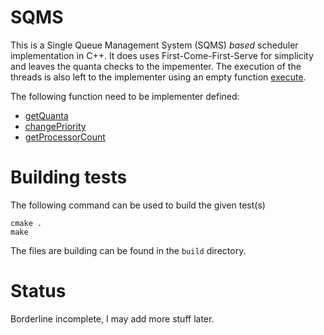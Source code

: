 # SQMS
This is a Single Queue Management System (SQMS) *based* scheduler implementation in C++. It does uses First-Come-First-Serve for simplicity and leaves the quanta checks to the impementer. 
The execution of the threads is also left to the implementer using an empty function [execute](https://github.com/HACKE-RC/MLFQ/blob/3a94529557fd3fee67b7ee5c296c5b27d87a300e/src/scheduler.cpp#L69).

The following function need to be implementer defined:
- [getQuanta](https://github.com/HACKE-RC/MLFQ/blob/3a94529557fd3fee67b7ee5c296c5b27d87a300e/src/scheduler.cpp#L72)
- [changePriority](https://github.com/HACKE-RC/MLFQ/blob/3a94529557fd3fee67b7ee5c296c5b27d87a300e/src/scheduler.cpp#L76)
- [getProcessorCount](https://github.com/HACKE-RC/MLFQ/blob/3a94529557fd3fee67b7ee5c296c5b27d87a300e/src/scheduler.cpp#L64)

# Building tests
The following command can be used to build the given test(s)
```
cmake .
make
```

The files are building can be found in the `build` directory.

# Status
Borderline incomplete, I may add more stuff later.
